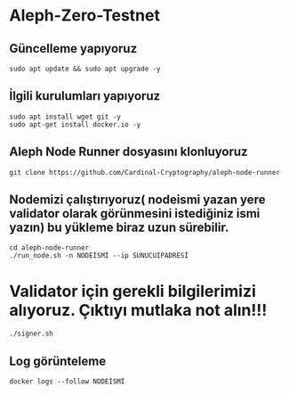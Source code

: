 # Aleph-Zero-Testnet
## Güncelleme yapıyoruz
```
sudo apt update && sudo apt upgrade -y
```
## İlgili kurulumları yapıyoruz
```
sudo apt install wget git -y
sudo apt-get install docker.io -y
```
## Aleph Node Runner dosyasını klonluyoruz
```
git clone https://github.com/Cardinal-Cryptography/aleph-node-runner
```
## Nodemizi çalıştırıyoruz( nodeismi yazan yere validator olarak görünmesini istediğiniz ismi yazın) bu yükleme biraz uzun sürebilir. 
```
cd aleph-node-runner
./run_node.sh -n NODEİSMİ --ip SUNUCUIPADRESİ
```
# Validator için gerekli bilgilerimizi alıyoruz. Çıktıyı mutlaka not alın!!!
```
./signer.sh
```
## Log görünteleme
```
docker logs --follow NODEİSMİ
```
